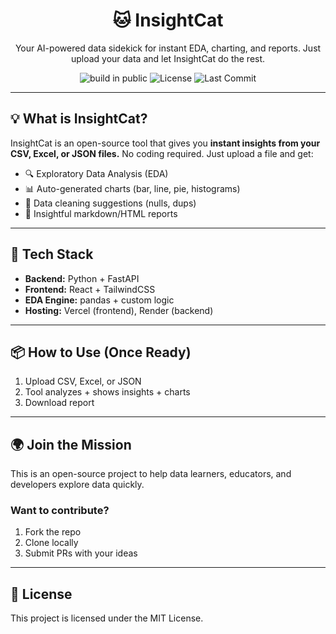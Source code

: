 <h1 align="center">🐱 InsightCat</h1>
<p align="center">Your AI-powered data sidekick for instant EDA, charting, and reports. Just upload your data and let InsightCat do the rest.</p>

<p align="center">
  <img src="https://img.shields.io/badge/building%20in-public-brightgreen" alt="build in public">
  <img src="https://img.shields.io/github/license/ak-abhilash/InsightCat" alt="License">
  <img src="https://img.shields.io/github/last-commit/ak-abhilash/InsightCat" alt="Last Commit">
</p>

---

## 💡 What is InsightCat?

InsightCat is an open-source tool that gives you **instant insights from your CSV, Excel, or JSON files.** No coding required. Just upload a file and get:
- 🔍 Exploratory Data Analysis (EDA)
- 📊 Auto-generated charts (bar, line, pie, histograms)
- 🧹 Data cleaning suggestions (nulls, dups)
- 📝 Insightful markdown/HTML reports

---

## 🔧 Tech Stack

- **Backend:** Python + FastAPI
- **Frontend:** React + TailwindCSS
- **EDA Engine:** pandas + custom logic
- **Hosting:** Vercel (frontend), Render (backend)

---

## 📦 How to Use (Once Ready)

1. Upload CSV, Excel, or JSON
2. Tool analyzes + shows insights + charts
3. Download report

---

## 🌍 Join the Mission

This is an open-source project to help data learners, educators, and developers explore data quickly.

### Want to contribute?
1. Fork the repo
2. Clone locally
3. Submit PRs with your ideas

---

## 📜 License

This project is licensed under the MIT License.